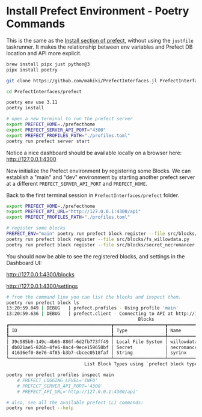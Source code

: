 # Install Prefect Environment - Poetry Commands
This is the same as the [Install section of prefect](README.md#install-prefect-macos), without using the `justfile` taskrunner. It makes the relationship between env variables and Prefect DB location and API more explicit.

```sh
brew install pipx just python@3
pipx install poetry

git clone https://github.com/mahiki/PrefectInterfaces.jl PrefectInterfaces

cd PrefectInterfaces/prefect

poetry env use 3.11
poetry install

# open a new terminal to run the prefect server
export PREFECT_HOME=./prefecthome
export PREFECT_SERVER_API_PORT="4300"
export PREFECT_PROFILES_PATH="./profiles.toml"
poetry run prefect server start
```

Notice a nice dashboard should be available locally on a browser here: http://127.0.0.1:4300

Now initialize the Prefect environment by registering some Blocks. We can establish a "main" and "dev" environment by starting another prefect server at a different `PREFECT_SERVER_API_PORT` and `PREFECT_HOME`.

Back to the first terminal session in `PrefectInterfaces/prefect` folder.

```sh
export PREFECT_HOME=./prefecthome
export PREFECT_API_URL="http://127.0.0.1:4300/api"
export PREFECT_PROFILES_PATH="./profiles.toml"

# register some blocks
PREFECT_ENV="main" poetry run prefect block register --file src/blocks/str_prefect_env.py
poetry run prefect block register --file src/blocks/fs_willowdata.py
poetry run prefect block register --file src/blocks/secret_necromancer.py
```

You should now be able to see the registered blocks, and settings in the Dashboard UI:

http://127.0.0.1:4300/blocks

http://127.0.0.1:4300/settings

```sh
# from the command line you can list the blocks and inspect them.
poetry run prefect block ls
13:20:59.049 | DEBUG   | prefect.profiles - Using profile 'main'
13:20:59.636 | DEBUG   | prefect.client - Connecting to API at http://127.0.0.1:4300/api/
                                                 Blocks
┏━━━━━━━━━━━━━━━━━━━━━━━━━━━━━━━━━━━━━━┳━━━━━━━━━━━━━━━━━━━┳━━━━━━━━━━━━━┳━━━━━━━━━━━━━━━━━━━━━━━━━━━━━━┓
┃ ID                                   ┃ Type              ┃ Name        ┃ Slug                         ┃
┡━━━━━━━━━━━━━━━━━━━━━━━━━━━━━━━━━━━━━━╇━━━━━━━━━━━━━━━━━━━╇━━━━━━━━━━━━━╇━━━━━━━━━━━━━━━━━━━━━━━━━━━━━━┩
│ 39c985b0-149c-4b66-886f-6d2fb773ff49 │ Local File System │ willowdata  │ local-file-system/willowdata │
│ db021ae5-826b-4fe6-8ac4-9ece159658bf │ Secret            │ necromancer │ secret/necromancer           │
│ 41636ef0-8e76-4f85-b3b7-cbcec0518faf │ String            │ syrinx      │ string/syrinx                │
└──────────────────────────────────────┴───────────────────┴─────────────┴──────────────────────────────┘
                             List Block Types using `prefect block type ls`

poetry run prefect profiles inspect main
    # PREFECT_LOGGING_LEVEL='INFO'
    # PREFECT_SERVER_API_PORT='4300'
    # PREFECT_API_URL='http://127.0.0.1:4300/api'

# also, see all the available prefect CLI commands:
poetry run prefect --help
```
